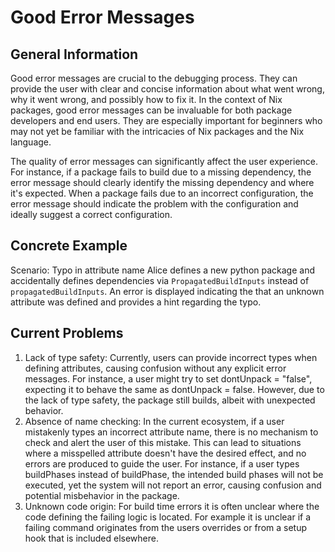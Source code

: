 # Good Error Messages

## General Information

Good error messages are crucial to the debugging process. They can provide the user with clear and concise information about what went wrong, why it went wrong, and possibly how to fix it. In the context of Nix packages, good error messages can be invaluable for both package developers and end users. They are especially important for beginners who may not yet be familiar with the intricacies of Nix packages and the Nix language.

The quality of error messages can significantly affect the user experience. For instance, if a package fails to build due to a missing dependency, the error message should clearly identify the missing dependency and where it's expected. When a package fails due to an incorrect configuration, the error message should indicate the problem with the configuration and ideally suggest a correct configuration.

## Concrete Example

Scenario: Typo in attribute name
Alice defines a new python package and accidentally defines dependencies via `PropagatedBuildInputs` instead of `propagatedBuildInputs`. An error is displayed indicating the that an unknown attribute was defined and provides a hint regarding the typo.

## Current Problems

1. Lack of type safety: Currently, users can provide incorrect types when defining attributes, causing confusion without any explicit error messages. For instance, a user might try to set dontUnpack = "false", expecting it to behave the same as dontUnpack = false. However, due to the lack of type safety, the package still builds, albeit with unexpected behavior.
2. Absence of name checking: In the current ecosystem, if a user mistakenly types an incorrect attribute name, there is no mechanism to check and alert the user of this mistake. This can lead to situations where a misspelled attribute doesn't have the desired effect, and no errors are produced to guide the user. For instance, if a user types buildPhases instead of buildPhase, the intended build phases will not be executed, yet the system will not report an error, causing confusion and potential misbehavior in the package.
3. Unknown code origin: For build time errors it is often unclear where the code defining the failing logic is located. For example it is unclear if a failing command originates from the users overrides or from a setup hook that is included elsewhere.

